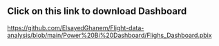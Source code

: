 ## Click on this link to download Dashboard
https://github.com/ElsayedGhanem/Flight-data-analysis/blob/main/Power%20Bi%20Dashboard/Flighs_Dashboard.pbix
